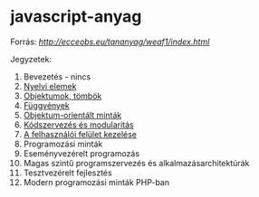 # javascript-anyag

Forrás: *http://ecceobs.eu/tananyag/weaf1/index.html*

Jegyzetek:

1. Bevezetés - nincs
2. [Nyelvi elemek](https://github.com/ramee/javascript-anyag/blob/master/lesson2.md)
3. [Objektumok, tömbök](https://github.com/ramee/javascript-anyag/blob/master/lesson3.md)
4. [Függvények](https://github.com/ramee/javascript-anyag/blob/master/lesson4.md)
5. [Objektum-orientált minták](https://github.com/ramee/javascript-anyag/blob/master/lesson5.md)
6. [Kódszervezés és modularitás](https://github.com/ramee/javascript-anyag/blob/master/lesson6.md)
7. [A felhasználói felület kezelése](https://github.com/ramee/javascript-anyag/blob/master/lesson7.md)
8. Programozási minták
9. Eseményvezérelt programozás
10. Magas szintű programszervezés és alkalmazásarchitektúrák
11. Tesztvezérelt fejlesztés
12. Modern programozási minták PHP-ban

